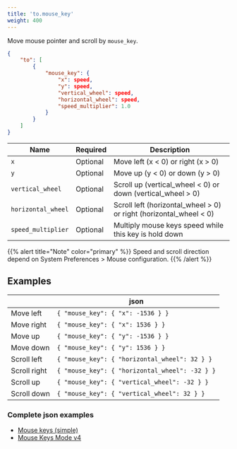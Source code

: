 ```yaml
---
title: 'to.mouse_key'
weight: 400
---
```


Move mouse pointer and scroll by `mouse_key`.

```json
{
    "to": [
        {
            "mouse_key": {
                "x": speed,
                "y": speed,
                "vertical_wheel": speed,
                "horizontal_wheel": speed,
                "speed_multiplier": 1.0
            }
        }
    ]
}
```

| Name               | Required | Description                                                        |
| ------------------ | -------- | ------------------------------------------------------------------ |
| `x`                | Optional | Move left (x < 0) or right (x > 0)                                 |
| `y`                | Optional | Move up (y < 0) or down (y > 0)                                    |
| `vertical_wheel`   | Optional | Scroll up (vertical_wheel < 0) or down (vertical_wheel > 0)        |
| `horizontal_wheel` | Optional | Scroll left (horizontal_wheel > 0) or right (horizontal_wheel < 0) |
| `speed_multiplier` | Optional | Multiply mouse keys speed while this key is hold down              |

{{% alert title="Note" color="primary" %}}
Speed and scroll direction depend on System Preferences > Mouse configuration.
{{% /alert %}}

## Examples

|              | json                                           |
| ------------ | ---------------------------------------------- |
| Move left    | `{ "mouse_key": { "x": -1536 } }`              |
| Move right   | `{ "mouse_key": { "x": 1536 } }`               |
| Move up      | `{ "mouse_key": { "y": -1536 } }`              |
| Move down    | `{ "mouse_key": { "y": 1536 } }`               |
| Scroll left  | `{ "mouse_key": { "horizontal_wheel": 32 } }`  |
| Scroll right | `{ "mouse_key": { "horizontal_wheel": -32 } }` |
| Scroll up    | `{ "mouse_key": { "vertical_wheel": -32 } }`   |
| Scroll down  | `{ "mouse_key": { "vertical_wheel": 32 } }`    |

### Complete json examples

-   [Mouse keys (simple)](https://ke-complex-modifications.pqrs.org/#mouse_keys_simple)
-   [Mouse Keys Mode v4](https://ke-complex-modifications.pqrs.org/#mouse_keys_mode_v4)
